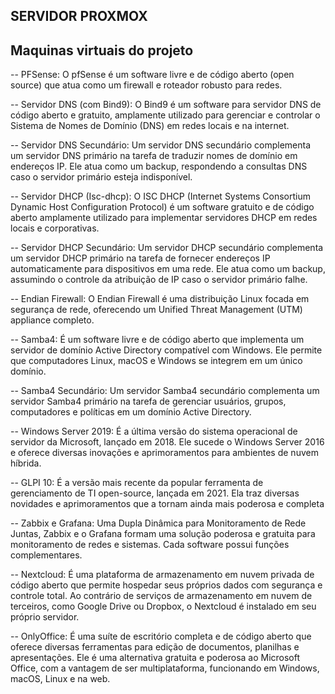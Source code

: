 ## SERVIDOR PROXMOX

## Maquinas virtuais do projeto

 --  PFSense: O pfSense é um software livre e de código aberto (open source) que
      atua como um firewall e roteador robusto para redes.

 --  Servidor DNS (com Bind9): O Bind9 é um software para servidor DNS de
      código aberto e gratuito, amplamente utilizado para gerenciar e controlar o
      Sistema de Nomes de Domínio (DNS) em redes locais e na internet.
      
 --  Servidor DNS Secundário: Um servidor DNS secundário complementa um
      servidor DNS primário na tarefa de traduzir nomes de domínio em endereços
      IP. Ele atua como um backup, respondendo a consultas DNS caso o servidor
      primário esteja indisponível.
      
 -- Servidor DHCP (Isc-dhcp): O ISC DHCP (Internet Systems Consortium
     Dynamic Host Configuration Protocol) é um software gratuito e de código
     aberto amplamente utilizado para implementar servidores DHCP em redes
     locais e corporativas.
     
 -- Servidor DHCP Secundário: Um servidor DHCP secundário complementa um
     servidor DHCP primário na tarefa de fornecer endereços IP automaticamente
     para dispositivos em uma rede. Ele atua como um backup, assumindo o
     controle da atribuição de IP caso o servidor primário falhe.
     
 -- Endian Firewall: O Endian Firewall é uma distribuição Linux focada em
    segurança de rede, oferecendo um Unified Threat Management (UTM)
    appliance completo.
    
 -- Samba4: É um software livre e de código aberto que implementa um servidor de
    domínio Active Directory compatível com Windows. Ele permite que
    computadores Linux, macOS e Windows se integrem em um único domínio.
    
 -- Samba4 Secundário: Um servidor Samba4 secundário complementa um
    servidor Samba4 primário na
     tarefa de gerenciar usuários, grupos,
    computadores e políticas em um domínio Active Directory.
    
 -- Windows Server 2019: É a última versão do sistema operacional de servidor
    da Microsoft, lançado em 2018. Ele sucede o Windows Server 2016 e oferece
    diversas inovações e aprimoramentos para ambientes de nuvem híbrida.
    
 -- GLPI 10: É a versão mais recente da popular ferramenta de gerenciamento de
    TI open-source, lançada em 2021. Ela traz diversas
     novidades e aprimoramentos que a tornam ainda mais poderosa e completa
     
 -- Zabbix e Grafana: Uma Dupla Dinâmica para Monitoramento de Rede Juntas,
    Zabbix e o Grafana formam uma solução poderosa e gratuita para
    monitoramento de redes e sistemas. Cada software possui funções
    complementares.
    
-- Nextcloud: É uma plataforma de armazenamento em nuvem privada de código
    aberto que permite hospedar seus próprios dados com segurança e controle
    total. Ao contrário de serviços de armazenamento em nuvem de terceiros,
    como Google Drive ou Dropbox, o Nextcloud é instalado em seu próprio
    servidor.
    
-- OnlyOffice: É uma suíte de escritório completa e de código aberto que oferece
    diversas ferramentas para edição de documentos, planilhas e apresentações.
    Ele é uma alternativa gratuita e poderosa ao Microsoft Office, com a vantagem
    de ser multiplataforma, funcionando em Windows, macOS, Linux e na web.
    
    
